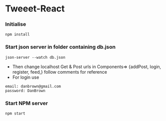 # Tweeet-React

### Initialise
```
npm install
```
### Start json server in folder containing db.json 
```
json-server --watch db.json
```

* Then change localhost Get & Post urls in Components=> {addPost, login, register, feed,} follow comments for reference 
* For login use
````
email: danbrown@gmail.com
password: DanBrown
````

### Start NPM server
```
npm start
```
